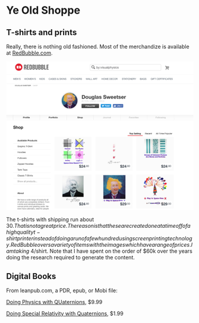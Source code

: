 # Ye Old Shoppe

## T-shirts and prints

Really, there is nothing old fashioned.  Most of the merchandize is available
at [RedBubble.com](http://www.redbubble.com/people/visualphysics/shop).

![](../images/Stuff/redbubble_shop.png)

The t-shirts with shipping run about $30.  That is not a great price.  The
reason is that these are created one at a time off of a high quality t-shirt
printer instead of doing a run of a few hundred using screen printing
technology.  RedBubble overs a variety of items with the images which have a
range of prices.  I am taking ~$4/shirt.  Note that I have spent on the order
of $60k over the years doing the research required to generate the content.

## Digital Books

From leanpub.com, a PDR, epub, or Mobi file:

[Doing Physics with
QUaternions](https://leanpub.com/doingphysicswithquaternions), $9.99

[Doing Special Relativity with Quaternions](https://leanpub.com/SRQ), $1.99
